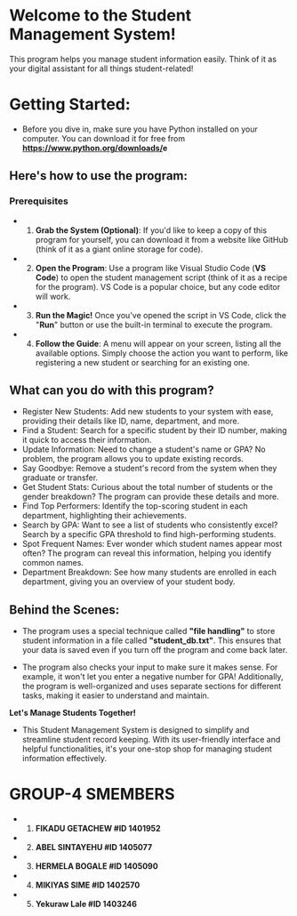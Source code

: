 # Welcome to the Student Management System!

This program helps you manage student information easily. Think of it as your digital assistant for all things student-related!

# Getting Started:

- Before you dive in, make sure you have Python installed on your computer. You can download it for free from  **<https://www.python.org/downloads/>e**

## Here's how to use the program:
### Prerequisites

- 1. **Grab the System (Optional)**: If you'd like to keep a copy of this program for yourself, you can download it from a website like GitHub (think of it as a giant online storage for code).

- 2. **Open the Program**: Use a program like Visual Studio Code (**VS Code**) to open the student management script (think of it as a recipe for the program). VS Code is a popular choice, but any code editor will work.

- 3. **Run the Magic!** Once you've opened the script in VS Code, click the "**Run**" button or use the built-in terminal to execute the program.

- 4. **Follow the Guide**: A menu will appear on your screen, listing all the available options. Simply choose the action you want to perform, like registering a new student or searching for an existing one.

## What can you do with this program?

- Register New Students: Add new students to your system with ease, providing their details like ID, name, department, and more.
- Find a Student: Search for a specific student by their ID number, making it quick to access their information.
- Update Information: Need to change a student's name or GPA? No problem, the program allows you to update existing records.
- Say Goodbye: Remove a student's record from the system when they graduate or transfer.
- Get Student Stats: Curious about the total number of students or the gender breakdown? The program can provide these details and more.
- Find Top Performers: Identify the top-scoring student in each department, highlighting their achievements.
- Search by GPA: Want to see a list of students who consistently excel? Search by a specific GPA threshold to find high-performing students.
- Spot Frequent Names: Ever wonder which student names appear most often? The program can reveal this information, helping you identify common names.
- Department Breakdown: See how many students are enrolled in each department, giving you an overview of your student body.

## Behind the Scenes:

- The program uses a special technique called **"file handling"** to store student information in a file called **"student_db.txt"**. This ensures that your data is saved even if you turn off the program and come back later.

- The program also checks your input to make sure it makes sense. For example, it won't let you enter a negative number for GPA! Additionally, the program is well-organized and uses separate sections for different tasks, making it easier to understand and maintain.

**Let's Manage Students Together!**

- This Student Management System is designed to simplify and streamline student record keeping. With its user-friendly interface and helpful functionalities, it's your one-stop shop for managing student information effectively.

# GROUP-4  SMEMBERS

- 1. **FIKADU GETACHEW       #ID 1401952**
- 2. **ABEL SINTAYEHU        #ID 1405077**    
- 3. **HERMELA BOGALE        #ID 1405090**
- 4. **MIKIYAS SIME          #ID 1402570**
- 5. **Yekuraw Lale      #ID 1403246**
